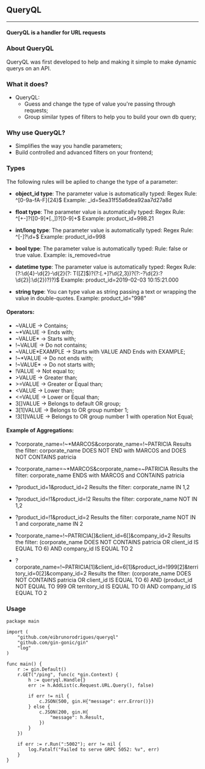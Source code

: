 ## QueryQL
_____
#### QueryQL is a handler for URL requests

### About QueryQL
QueryQL was first developed to help and making it simple to make dynamic querys on an API.

### What it does?
* QueryQL:
    * Guess and change the type of value you're passing through requests;
    * Group similar types of filters to help you to build your own db query;

### Why use QueryQL?
* Simplifies the way you handle parameters;
* Build controlled and advanced filters on your frontend; 

### Types
The following rules will be aplied to change the type of a parameter:
* **object_id type**: The parameter value is automatically typed:
  Regex Rule: ^[0-9a-fA-F]{24}$
  Example: _id=5ea31f55a6dea92aa7d27a8d

* **float type**: The parameter value is automatically typed:
  Regex Rule: ^[+-]?([0-9]*[.,])?[0-9]+$
  Example: product_id=998.21

* **int/long type**: The parameter value is automatically typed:
  Regex Rule: ^[-]?\d+$
  Example: product_id=998

* **bool type**: The parameter value is automatically typed:
  Rule: false or true value.
  Example: is_removed=true

* **datetime type**: The parameter value is automatically typed:
  Regex Rule: (?:\d{4}-\d{2}-\d{2}(?: T([Z]$)?(?:[.+]?\d{2,3})?(?:-?\d{2}:?\d{2}|:\d{2})?)?)$
  Example: product_id=2019-02-03 10:15:21.000

* **string type**: You can type value as string passing a text or wrapping the value in double-quotes.
  Example: product_id="998"


#### Operators:
* ~VALUE -> Contains;
* ~*VALUE -> Ends with;
* ~VALUE* -> Starts with;
* !~VALUE -> Do not contains;
* ~VALUE*EXAMPLE -> Starts with VALUE AND Ends with EXAMPLE;
* !~*VALUE -> Do not ends with;
* !~VALUE* -> Do not starts with;
* !VALUE -> Not equal to;
* \>VALUE -> Greater than;
* \>=VALUE -> Greater or Equal than;
* \<VALUE -> Lower than;
* <=VALUE -> Lower or Equal than;
* 3[]VALUE -> Belongs to default OR group;
* 3[1]VALUE -> Belongs to OR group number 1;
* !3[1]VALUE -> Belongs to OR group number 1 with operation Not Equal;


#### Example of Aggregations:

* ?corporate_name=!~*MARCOS&corporate_name=!~PATRICIA
Results the filter: corporate_name DOES NOT END with MARCOS and DOES NOT CONTAINS patricia

* ?corporate_name=~*MARCOS&corporate_name=~PATRICIA
Results the filter: corporate_name ENDS with MARCOS and CONTAINS patricia

* ?product_id=1&product_id=2
Results the filter: corporate_name IN 1,2

* ?product_id=!1&product_id=!2
Results the filter: corporate_name NOT IN 1,2

* ?product_id=!1&product_id=2
Results the filter: corporate_name NOT IN 1 and corporate_name IN 2

* ?corporate_name=!~PATRICIA[]&client_id=6[]&company_id=2
Results the filter: (corporate_name DOES NOT CONTAINS patricia OR client_id IS EQUAL TO 6) AND company_id IS EQUAL TO 2

* ?corporate_name=!~PATRICIA[1]&client_id=6[1]&product_id=!999[2]&territory_id=0[2]&company_id=2
Results the filter: (corporate_name DOES NOT CONTAINS patricia OR client_id IS EQUAL TO 6) AND (product_id NOT EQUAL TO 999 OR territory_id IS EQUAL TO 0) AND company_id IS EQUAL TO 2
  

### Usage
```
package main

import (
	"github.com/eibrunorodrigues/queryql"
	"github.com/gin-gonic/gin"
	"log"
)

func main() {
	r := gin.Default()
	r.GET("/ping", func(c *gin.Context) {
		h := queryql.Handle{}
		err := h.AddList(c.Request.URL.Query(), false)

		if err != nil {
			c.JSON(500, gin.H{"message": err.Error()})
		} else {
			c.JSON(200, gin.H{
				"message": h.Result,
			})
		}
	})

	if err := r.Run(":5002"); err != nil {
		log.Fatalf("Failed to serve GRPC 5052: %v", err)
	}
}

```